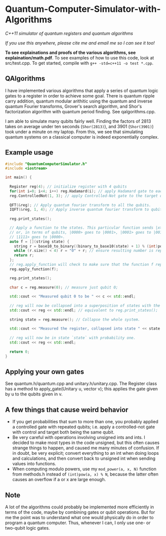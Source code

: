 # Quantum-Computer-Simulator-with-Algorithms
*C++11 simulator of quantum registers and quantum algorithms*

*If you use this anywhere, please cite me and email me so I can see it too!*

**To see explainations and proofs of the various algorithms, see explaination/math.pdf**. To see examples of how to use this code, look at src/test.cpp. To get started, compile with `g++ -std=c++11 -o test *.cpp`.

## QAlgorithms

I have implemented various algorithms that apply a series of quantum logic gates to a register in order to achieve some goal. There is quantum ripple carry addition, quantum modular arithitic using the quantum and inverse quantum Fourier transforms, Grover's search algorithm, and Shor's factorization algorithm with quantum period finding. See qalgorithms.cpp.

I am able to simulate many qubits fairly well. Finding the factors of 2813 takes on average under ten seconds (`Shor(2813)`), and 3901 (`Shor(3901)`) took under a minute on my laptop. From this, we see that simulating quantum systems on a classical computer is indeed exponentially complex.

## Example usage

```C++
#include "QuantumComputerSimulator.h"
#include <iostream>

int main() {
  
  Register reg(4); // initialize register with 4 qubits
  for(int i=0; i<4; i++) reg.Hadamard(i); // apply Hadamard gate to each qubit
  reg.ControlledNot(1, 3); // apply Controlled-Not gate to the target qubit 3 with control qubit 1
  
  QFT(&reg); // Apply quantum fourier transform to all the qubits.
  IQFT(&reg, 1, 4); // Apply inverse quantum fourier transform to qubits 1 through 3 (4 is non inclusive)
  
  reg.print_states();

  // Apply a function to the states. This particular function sends |x> to |x+1 mod 16>
  // or, in terms of qubits, |0000> goes to |0001>, |0001> goes to |0010>, ...
  // |1111> goes to |0000>.
  auto f = [](string state) {
    string r = base10_to_binary((binary_to_base10(state) + 1) % (int)pow(2, 4));
    while (r.size() < 4) r = "0" + r; // ensure resulting number is represented with 4 qubits
    return r;
  };
  // reg.apply_function will check to make sure that the function f represents a unitary transformation.
  reg.apply_function(f);

  reg.print_states();
  
  char c = reg.measure(0); // measure just qubit 0;
  
  std::cout << "Measured qubit 0 to be " << c << std::endl;
  
  // reg will now be collapsed into a superposition of states with the zeroth qubit being equal to c.
  std::cout << reg << std::endl; // equivalent to reg.print_states();
  
  string state = reg.measure(); // Collapse the whole system.
  
  std::cout << "Measured the register, collapsed into state " << state << std::endl;
  
  // reg will now be in state `state` with probability one.
  std::cout << reg << std::endl;
  
  return 0;
}
```

## Applying your own gates

See quantum.h/quantum.cpp and unitary.h/unitary.cpp. The Register class has a method to apply_gate(Unitary u, vector<int> v); this applies the gate given by u to the qubits given in v.
  
## A few things that cause weird behavior

* If you get probabilities that sum to more than one, you probably applied a controlled gate with repeated qubits; i.e. apply a controlled-not gate with control and target both being the same qubit.
* Be very careful with operations involving unsigned ints and ints. I decided to make most types in the code unsigned, but this often causes strange things to happen, and caused me many minutes of confusion. If in doubt, be very explicit; convert everything to an int when doing loops and calculations, and then convert back to unsigned int when sending values into functions.
* When computing modulo powers, use my `mod_power(a, x, N)` function from methods.h instead of `(int)pow(a, x) % N`, because the latter often causes an overflow if a or x are large enough.

## Note

A lot of the algorithms could probably be implemented more efficiently in terms of the code, maybe by combining gates or qubit operations. But for me the point was to understand what one would physically do in order to program a quantum computer. Thus, whenever I can, I only use one- or two-qubit logic gates.
